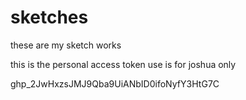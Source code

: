 # sketches
these are my sketch works 



this is the personal access token 
use is for joshua only

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
